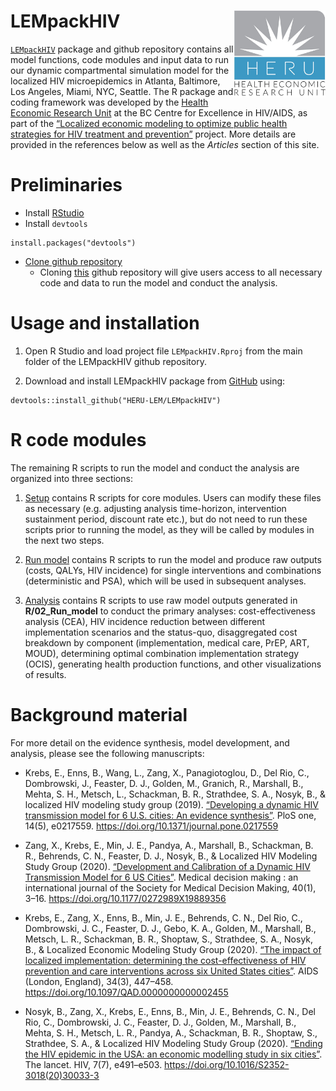 
<!-- README.md is generated from README.Rmd. Please edit that file -->

LEMpackHIV <img src='man/figures/logo.jpg' align="right" height="139" />
========================================================================

[`LEMpackHIV`](https://github.com/HERU-LEM/LEMpackHIV) package and
github repository contains all model functions, code modules and input
data to run our dynamic compartmental simulation model for the localized
HIV microepidemics in Atlanta, Baltimore, Los Angeles, Miami, NYC,
Seattle. The R package and coding framework was developed by the [Health
Economic Research
Unit](http://bccfe.ca/research/epidemiology-population-health/heru/about)
at the BC Centre for Excellence in HIV/AIDS, as part of the [“Localized
economic modeling to optimize public health strategies for HIV treatment
and prevention”](https://grantome.com/grant/NIH/R01-DA041747-02S1)
project. More details are provided in the references below as well as
the *Articles* section of this site.

Preliminaries
=============

-   Install
    [RStudio](https://www.rstudio.com/products/rstudio/download/)
-   Install `devtools`

<!-- -->

    install.packages("devtools")

-   [Clone github
    repository](https://docs.github.com/en/enterprise/2.13/user/articles/cloning-a-repository)
    -   Cloning [this](https://github.com/HERU-LEM/LEMpackHIV) github
        repository will give users access to all necessary code and data
        to run the model and conduct the analysis.

Usage and installation
======================

1.  Open R Studio and load project file `LEMpackHIV.Rproj` from the main
    folder of the LEMpackHIV github repository.

2.  Download and install LEMpackHIV package from
    [GitHub](https://github.com) using:

<!-- -->

    devtools::install_github("HERU-LEM/LEMpackHIV")

R code modules
==============

The remaining R scripts to run the model and conduct the analysis are
organized into three sections:

1.  [Setup](https://github.com/HERU-LEM/LEMpackHIV/tree/master/01_Setup)
    contains R scripts for core modules. Users can modify these files as
    necessary (e.g. adjusting analysis time-horizon, intervention
    sustainment period, discount rate etc.), but do not need to run
    these scripts prior to running the model, as they will be called by
    modules in the next two steps.

2.  [Run
    model](https://github.com/HERU-LEM/LEMpackHIV/tree/master/02_Run_model)
    contains R scripts to run the model and produce raw outputs (costs,
    QALYs, HIV incidence) for single interventions and combinations
    (deterministic and PSA), which will be used in subsequent analyses.

3.  [Analysis](https://github.com/HERU-LEM/LEMpackHIV/tree/master/03_Analysis)
    contains R scripts to use raw model outputs generated in
    **R/02\_Run\_model** to conduct the primary analyses:
    cost-effectiveness analysis (CEA), HIV incidence reduction between
    different implementation scenarios and the status-quo, disaggregated
    cost breakdown by component (implementation, medical care, PrEP,
    ART, MOUD), determining optimal combination implementation strategy
    (OCIS), generating health production functions, and other
    visualizations of results.

Background material
===================

For more detail on the evidence synthesis, model development, and
analysis, please see the following manuscripts:

-   Krebs, E., Enns, B., Wang, L., Zang, X., Panagiotoglou, D., Del Rio,
    C., Dombrowski, J., Feaster, D. J., Golden, M., Granich, R.,
    Marshall, B., Mehta, S. H., Metsch, L., Schackman, B. R.,
    Strathdee, S. A., Nosyk, B., & localized HIV modeling study group
    (2019). [“Developing a dynamic HIV transmission model for 6 U.S.
    cities: An evidence
    synthesis”](https://dx.plos.org/10.1371/journal.pone.0217559). PloS
    one, 14(5), e0217559.
    <a href="https://doi.org/10.1371/journal.pone.0217559" class="uri">https://doi.org/10.1371/journal.pone.0217559</a>

-   Zang, X., Krebs, E., Min, J. E., Pandya, A., Marshall, B.,
    Schackman, B. R., Behrends, C. N., Feaster, D. J., Nosyk, B., &
    Localized HIV Modeling Study Group (2020). [“Development and
    Calibration of a Dynamic HIV Transmission Model for 6 US
    Cities”](https://journals.sagepub.com/doi/10.1177/0272989X19889356).
    Medical decision making : an international journal of the Society
    for Medical Decision Making, 40(1), 3–16.
    <a href="https://doi.org/10.1177/0272989X19889356" class="uri">https://doi.org/10.1177/0272989X19889356</a>

-   Krebs, E., Zang, X., Enns, B., Min, J. E., Behrends, C. N., Del Rio,
    C., Dombrowski, J. C., Feaster, D. J., Gebo, K. A., Golden, M.,
    Marshall, B., Metsch, L. R., Schackman, B. R., Shoptaw, S.,
    Strathdee, S. A., Nosyk, B., & Localized Economic Modeling Study
    Group (2020). [“The impact of localized implementation: determining
    the cost-effectiveness of HIV prevention and care interventions
    across six United States
    cities”](https://journals.lww.com/aidsonline/Abstract/2020/03010/The_impact_of_localized_implementation_.12.aspx).
    AIDS (London, England), 34(3), 447–458.
    <a href="https://doi.org/10.1097/QAD.0000000000002455" class="uri">https://doi.org/10.1097/QAD.0000000000002455</a>

-   Nosyk, B., Zang, X., Krebs, E., Enns, B., Min, J. E., Behrends, C.
    N., Del Rio, C., Dombrowski, J. C., Feaster, D. J., Golden, M.,
    Marshall, B., Mehta, S. H., Metsch, L. R., Pandya, A., Schackman, B.
    R., Shoptaw, S., Strathdee, S. A., & Localized HIV Modeling Study
    Group (2020). [“Ending the HIV epidemic in the USA: an economic
    modelling study in six
    cities”](https://www.thelancet.com/journals/lanhiv/article/PIIS2352-3018(20)30033-3/fulltext).
    The lancet. HIV, 7(7), e491–e503.
    <a href="https://doi.org/10.1016/S2352-3018(20)30033-3" class="uri">https://doi.org/10.1016/S2352-3018(20)30033-3</a>
